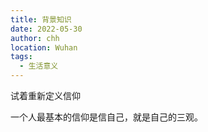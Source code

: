 ```yaml
---
title: 背景知识
date: 2022-05-30
author: chh
location: Wuhan
tags:
  - 生活意义
---
```


试着重新定义信仰

一个人最基本的信仰是信自己，就是自己的三观。
